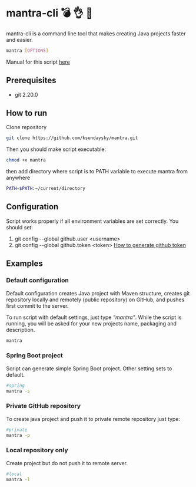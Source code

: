 # mantra-cli 💣 👌 👊

mantra-cli is a command line tool that makes creating Java projects faster and easier.

```sh
mantra [OPTIONS]
```

Manual for this script [here](https://ksundaysky.github.io/mantra-page)

## Prerequisites

* git 2.20.0

## How to run

Clone repository 
```sh
git clone https://github.com/ksundaysky/mantra.git
```
Then you should make script executable:
```sh
chmod +x mantra
```
then add directory where script is to PATH variable to execute mantra from anywhere

```sh
PATH=$PATH:~/current/directory
```

## Configuration

Script works properly if all environment variables are set correctly. 
You should set:

1. git config --global github.user \<username>
2. git config --global github.token \<token> [How to generate github token](https://help.github.com/en/articles/creating-a-personal-access-token-for-the-command-line)

## Examples

### Default configuration
Default configuration creates Java project with Maven structure, creates git repository locally and remotely (public repository) on GitHub, and pushes first commit to the server.

To run script with default settings, just type *"mantra"*. While the script is running, you will be asked for your new projects name, packaging and description.

```sh
mantra
```

### Spring Boot project
Script can generate simple Spring Boot project. Other setting sets to default.

```sh
#spring
mantra -s
```

### Private GitHub repository
To create java project and push it to private remote repository just type:

```sh
#private
mantra -p 
```

### Local repository only
Create project but do not push it to remote server.

```sh
#local
mantra -l 
```